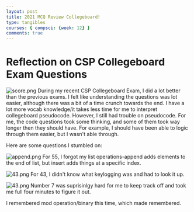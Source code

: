 ```yaml
---
layout: post
title: 2021 MCQ Review Collegeboard!
type: tangibles
courses: { compsci: {week: 12} }
comments: true
---
```




# Reflection on CSP Collegeboard Exam Questions

![score.png](/Nighthawk-Pages/images/score2.png)
During my recent CSP Collegeboard Exam, I did a lot better than the previous exams. I felt like understanding the questions was  lot easier, although there was a bit of a time crunch towards the end. I have a lot more vocab knowledge/it takes less time for me to interpret collegeboard pseudocode. However, I still had trouble on pseudocode. For me, the code questions took some thinking, and some of them took way longer then they should have. For example, I should have been able to logic through them easier, but I wasn't able through.  

Here are some questions I stumbled on:

![append.png](/Nighthawk-Pages/images/append.png)
 For 55, I forgot my list operations-append adds elements to the end of list, but insert adds things at a specific index.


![43.png](/Nighthawk-Pages/images/43.png)
 For 43, I didn't know what keylogging was and had to look it up.

![43.png](/Nighthawk-Pages/images/7.png)
 Number 7 was suprisinlgy hard for me to keep track off and took me full four minutes to figure it out.

 I remembered mod operation/binary this time, which made remembered. 